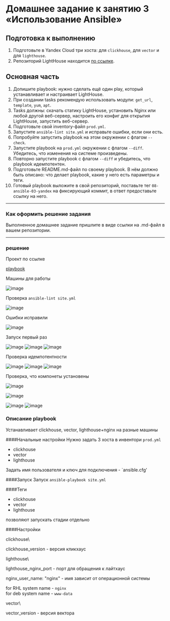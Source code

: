 # Домашнее задание к занятию 3 «Использование Ansible»

## Подготовка к выполнению

1. Подготовьте в Yandex Cloud три хоста: для `clickhouse`, для `vector` и для `lighthouse`.
2. Репозиторий LightHouse находится [по ссылке](https://github.com/VKCOM/lighthouse).

## Основная часть

1. Допишите playbook: нужно сделать ещё один play, который устанавливает и настраивает LightHouse.
2. При создании tasks рекомендую использовать модули: `get_url`, `template`, `yum`, `apt`.
3. Tasks должны: скачать статику LightHouse, установить Nginx или любой другой веб-сервер, настроить его конфиг для открытия LightHouse, запустить веб-сервер.
4. Подготовьте свой inventory-файл `prod.yml`.
5. Запустите `ansible-lint site.yml` и исправьте ошибки, если они есть.
6. Попробуйте запустить playbook на этом окружении с флагом `--check`.
7. Запустите playbook на `prod.yml` окружении с флагом `--diff`. Убедитесь, что изменения на системе произведены.
8. Повторно запустите playbook с флагом `--diff` и убедитесь, что playbook идемпотентен.
9. Подготовьте README.md-файл по своему playbook. В нём должно быть описано: что делает playbook, какие у него есть параметры и теги.
10. Готовый playbook выложите в свой репозиторий, поставьте тег `08-ansible-03-yandex` на фиксирующий коммит, в ответ предоставьте ссылку на него.

---

### Как оформить решение задания

Выполненное домашнее задание пришлите в виде ссылки на .md-файл в вашем репозитории.

---

### решение

Проект по ссылке

[playbook](./playbook/)

Машины для работы

![image](images/01virtm.JPG)

Проверка `ansible-lint site.yml`

![image](images/03lint1.JPG)

Ошибки исправили

![image](images/04lint2.JPG)

Запуск первый раз

![image](images/05play1.JPG)
![image](images/06play2.JPG)
![image](images/07play3.JPG)

Проверка идемпотентности

![image](images/08diff1.JPG)
![image](images/09diff2.JPG)
![image](images/10diff3.JPG)

Проверка, что компонеты установены

![image](images/11click.JPG)


![image](images/12vector.JPG)


![image](images/13lighth1.JPG)
![image](images/14lighth2.JPG)


### Описание playbook

Устанавливает clickhouse, vector, lighthouse+nginx на разные машины

####Начальные настройки
Нужно задать 3 хоста в инвентори `prod.yml`

- clickhouse
- vector
- lighthouse

Задать имя пользователя и ключ для подключения - `ansible.cfg'

####Запуск
Запуск `ansible-playbook site.yml`

####Теги
- clickhouse
- vector
- lighthouse

позволяют запускать стадии отдельно

####Настройки

clickhouse\

clickhouse_version - версия кликхаус

lighthouse\

lighthouse_nginx_port - порт для обращения к лайтхаус


nginx_user_name: "nginx" - имя зависит от операционной системы

for RHL system name - `nginx`  
for deb system name -  `www-data`  


vector\

vector_version - версия вектора
